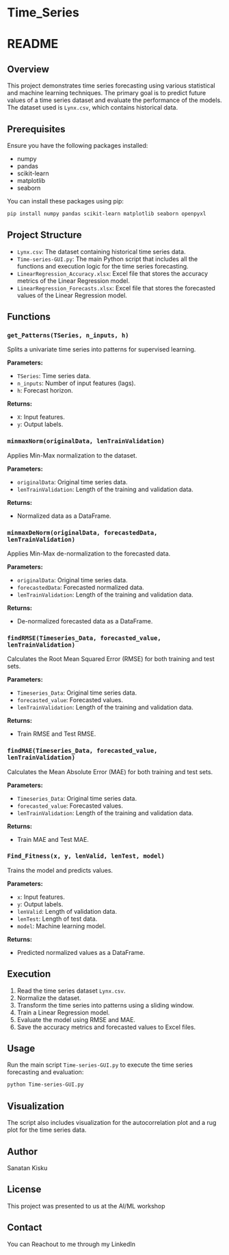 # Time_Series

# README

## Overview

This project demonstrates time series forecasting using various statistical and machine learning techniques. The primary goal is to predict future values of a time series dataset and evaluate the performance of the models. The dataset used is `Lynx.csv`, which contains historical data.

## Prerequisites

Ensure you have the following packages installed:
- numpy
- pandas
- scikit-learn
- matplotlib
- seaborn

You can install these packages using pip:

```bash
pip install numpy pandas scikit-learn matplotlib seaborn openpyxl
```

## Project Structure

- `Lynx.csv`: The dataset containing historical time series data.
- `Time-series-GUI.py`: The main Python script that includes all the functions and execution logic for the time series forecasting.
- `LinearRegression_Accuracy.xlsx`: Excel file that stores the accuracy metrics of the Linear Regression model.
- `LinearRegression_Forecasts.xlsx`: Excel file that stores the forecasted values of the Linear Regression model.

## Functions

### `get_Patterns(TSeries, n_inputs, h)`
Splits a univariate time series into patterns for supervised learning.

**Parameters:**
- `TSeries`: Time series data.
- `n_inputs`: Number of input features (lags).
- `h`: Forecast horizon.

**Returns:**
- `X`: Input features.
- `y`: Output labels.

### `minmaxNorm(originalData, lenTrainValidation)`
Applies Min-Max normalization to the dataset.

**Parameters:**
- `originalData`: Original time series data.
- `lenTrainValidation`: Length of the training and validation data.

**Returns:**
- Normalized data as a DataFrame.

### `minmaxDeNorm(originalData, forecastedData, lenTrainValidation)`
Applies Min-Max de-normalization to the forecasted data.

**Parameters:**
- `originalData`: Original time series data.
- `forecastedData`: Forecasted normalized data.
- `lenTrainValidation`: Length of the training and validation data.

**Returns:**
- De-normalized forecasted data as a DataFrame.

### `findRMSE(Timeseries_Data, forecasted_value, lenTrainValidation)`
Calculates the Root Mean Squared Error (RMSE) for both training and test sets.

**Parameters:**
- `Timeseries_Data`: Original time series data.
- `forecasted_value`: Forecasted values.
- `lenTrainValidation`: Length of the training and validation data.

**Returns:**
- Train RMSE and Test RMSE.

### `findMAE(Timeseries_Data, forecasted_value, lenTrainValidation)`
Calculates the Mean Absolute Error (MAE) for both training and test sets.

**Parameters:**
- `Timeseries_Data`: Original time series data.
- `forecasted_value`: Forecasted values.
- `lenTrainValidation`: Length of the training and validation data.

**Returns:**
- Train MAE and Test MAE.

### `Find_Fitness(x, y, lenValid, lenTest, model)`
Trains the model and predicts values.

**Parameters:**
- `x`: Input features.
- `y`: Output labels.
- `lenValid`: Length of validation data.
- `lenTest`: Length of test data.
- `model`: Machine learning model.

**Returns:**
- Predicted normalized values as a DataFrame.

## Execution

1. Read the time series dataset `Lynx.csv`.
2. Normalize the dataset.
3. Transform the time series into patterns using a sliding window.
4. Train a Linear Regression model.
5. Evaluate the model using RMSE and MAE.
6. Save the accuracy metrics and forecasted values to Excel files.

## Usage

Run the main script `Time-series-GUI.py` to execute the time series forecasting and evaluation:

```bash
python Time-series-GUI.py
```

## Visualization

The script also includes visualization for the autocorrelation plot and a rug plot for the time series data.

## Author

Sanatan Kisku

## License

This project was presented to us at the AI/ML workshop 

## Contact
You can Reachout to me through my LinkedIn 
